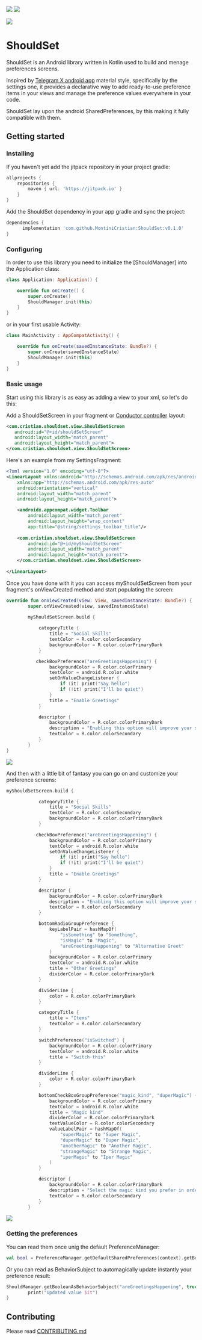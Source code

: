 ![](https://img.shields.io/static/v1.svg?url=<google.com>&label=Release&logo=git&color=green&style=popout&message=v0.1.0) ![](https://img.shields.io/static/v1.svg?url=<google.com>&logo=android&label=minSdkVersion&color=green&style=popout&message=23) 

<a href="https://t.me/joinchat/EibedxVyHBjVSgZtYhTFUw">![](https://img.shields.io/static/v1.svg?url=<google.com>&logo=telegram&label=ShouldSet&color=blue&style=popout&message=@th4tpool)</a>

# ShouldSet

ShouldSet is an Android library written in Kotlin used to build and menage preferences screens.

Inspired by [Telegram X android app](https://play.google.com/store/apps/details?id=org.thunderdog.challegram) material style, specifically by the settings one, it provides 
a declarative way to add ready-to-use preference items in your views and manage the preference values everywhere in your code. 

ShouldSet lay upon the android SharedPreferences, by this making it fully compatible with them.

## Getting started

### Installing
If you haven't yet add the jitpack repository in your project gradle:
```groovy
allprojects {
    repositories {
        maven { url: 'https://jitpack.io' }
    }
}
```

Add the ShouldSet dependency in your app gradle and sync the project:
```groovy
dependencies {
      implementation 'com.github.MontiniCristian:ShouldSet:v0.1.0'
}
```

### Configuring
In order to use this library you need to initialize the [ShouldManager] into the Application class: 

```kotlin
class Application: Application() {

    override fun onCreate() {
        super.onCreate()
        ShouldManager.init(this)
    }
}
```

or in your first usable Activity:

```kotlin
class MainActivity : AppCompatActivity() {

    override fun onCreate(savedInstanceState: Bundle?) {
        super.onCreate(savedInstanceState)
        ShouldManager.init(this)
    }
}
```

### Basic usage
Start using this library is as easy as adding a view to your xml, so let's do this:

Add a ShouldSetScreen in your fragment or [Conductor controller](https://github.com/bluelinelabs/Conductor) layout:
```xml
<com.cristian.shouldset.view.ShouldSetScreen
   android:id="@+id/shouldSetScreen"
   android:layout_width="match_parent"
   android:layout_height="match_parent">
</com.cristian.shouldset.view.ShouldSetScreen>
```

Here's an example from my SettingsFragment:
```xml
<?xml version="1.0" encoding="utf-8"?>
<LinearLayout xmlns:android="http://schemas.android.com/apk/res/android"
    xmlns:app="http://schemas.android.com/apk/res-auto"
    android:orientation="vertical"
    android:layout_width="match_parent"
    android:layout_height="match_parent">

    <androidx.appcompat.widget.Toolbar
        android:layout_width="match_parent"
        android:layout_height="wrap_content"
        app:title="@string/settings_toolbar_title"/>
    
    <com.cristian.shouldset.view.ShouldSetScreen
        android:id="@+id/myShouldSetScreen"
        android:layout_width="match_parent"
        android:layout_height="match_parent">
    </com.cristian.shouldset.view.ShouldSetScreen>
    
</LinearLayout>
```
Once you have done with it you can access myShouldSetScreen from your fragment's onViewCreated method and start populating the screen:

```kotlin
override fun onViewCreated(view: View, savedInstanceState: Bundle?) {
        super.onViewCreated(view, savedInstanceState)
        
        myShouldSetScreen.build {

            categoryTitle {
                title = "Social Skills"
                textColor = R.color.colorSecondary
                backgroundColor = R.color.colorPrimaryDark
            }

           checkBoxPreference("areGreetingsHappening") {
                backgroundColor = R.color.colorPrimary
                textColor = android.R.color.white
                setOnValueChangeListener {
                    if (it) print("Say hello")
                    if (!it) print("I'll be quiet")
                }
                title = "Enable Greetings"
            }

            descriptor {
                backgroundColor = R.color.colorPrimaryDark
                description = "Enabling this option will improve your social skills."
                textColor = R.color.colorSecondary
            }
        }
}
```
![](./doc/media/checkbox.gif)

And then with a little bit of fantasy you can go on and customize your preference screens:
```kotlin
myShouldSetScreen.build {

            categoryTitle {
                title = "Social Skills"
                textColor = R.color.colorSecondary
                backgroundColor = R.color.colorPrimaryDark
            }

           checkBoxPreference("areGreetingsHappening") {
                backgroundColor = R.color.colorPrimary
                textColor = android.R.color.white
                setOnValueChangeListener {
                    if (it) print("Say hello")
                    if (!it) print("I'll be quiet")
                }
                title = "Enable Greetings"
            }

            descriptor {
                backgroundColor = R.color.colorPrimaryDark
                description = "Enabling this option will improve your social skills."
                textColor = R.color.colorSecondary
            }

            bottomRadioGroupPreference {
                keyLabelPair = hashMapOf(
                    "isSomething" to "Something",
                    "isMagic" to "Magic",
                    "areGreetingsHappening" to "Alternative Greet"
                )
                backgroundColor = R.color.colorPrimary
                textColor = android.R.color.white
                title = "Other Greetings"
                dividerColor = R.color.colorPrimaryDark
            }

            dividerLine {
                color = R.color.colorPrimaryDark
            }

            categoryTitle {
                title = "Items"
                textColor = R.color.colorSecondary
            }

            switchPreference("isSwitched") {
                backgroundColor = R.color.colorPrimary
                textColor = android.R.color.white
                title = "Switch this"
            }

            dividerLine {
                color = R.color.colorPrimaryDark
            }

            bottomCheckBoxGroupPreference("magic_kind", "duperMagic") {
                backgroundColor = R.color.colorPrimary
                textColor = android.R.color.white
                title = "Magic kind"
                dividerColor = R.color.colorPrimaryDark
                textValueColor = R.color.colorSecondary
                valueLabelPair = hashMapOf(
                    "superMagic" to "Super Magic",
                    "duperMagic" to "Duper Magic",
                    "anotherMagic" to "Another Magic",
                    "strangeMagic" to "Strange Magic",
                    "iperMagic" to "Iper Magic"
                )
            }

            descriptor {
                backgroundColor = R.color.colorPrimaryDark
                description = "Select the magic kind you prefer in order to do some magic."
                textColor = R.color.colorSecondary
            }
        }
```

![](./doc/media/multiple.gif)

### Getting the preferences
You can read them once unig the default PreferenceManager:
``` kotlin
val bool = PreferenceManager.getDefaultSharedPreferences(context).getBoolean("areGreetingsHappening", true)
```

Or you can read as BehaviorSubject to automagically update instantly your preference result:
``` kotlin
ShouldManager.getBooleanAsBehaviorSubject("areGreetingsHappening", true).subscribe { 
        print("Updated value $it")
}
```

## Contributing
Please read [CONTRIBUTING.md](./CONTRIBUTING.md)




